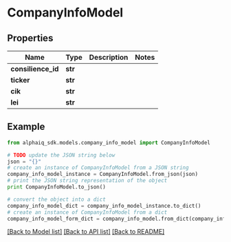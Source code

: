 # CompanyInfoModel


## Properties

Name | Type | Description | Notes
------------ | ------------- | ------------- | -------------
**consilience_id** | **str** |  | 
**ticker** | **str** |  | 
**cik** | **str** |  | 
**lei** | **str** |  | 

## Example

```python
from alphaiq_sdk.models.company_info_model import CompanyInfoModel

# TODO update the JSON string below
json = "{}"
# create an instance of CompanyInfoModel from a JSON string
company_info_model_instance = CompanyInfoModel.from_json(json)
# print the JSON string representation of the object
print CompanyInfoModel.to_json()

# convert the object into a dict
company_info_model_dict = company_info_model_instance.to_dict()
# create an instance of CompanyInfoModel from a dict
company_info_model_form_dict = company_info_model.from_dict(company_info_model_dict)
```
[[Back to Model list]](../README.md#documentation-for-models) [[Back to API list]](../README.md#documentation-for-api-endpoints) [[Back to README]](../README.md)


